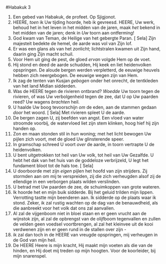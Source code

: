 #Habakuk 3
1. Een gebed van Habakuk, de profeet. Op Sjigjonot. 
2. HEERE, *toen* ik Uw tijding hoorde, heb ik gevreesd. HEERE, Uw werk, behoud het in het leven in het midden van de jaren, maak *het* bekend in het midden van de jaren; denk in *Uw* toorn aan ontferming! 
3. God kwam van Teman, de Heilige van het gebergte Paran. [ Sela] Zijn majesteit bedekte de hemel, de aarde was vol van Zijn lof. 
4. Er was een glans als van het *zon*licht; lichtstralen kwamen uit Zijn hand, daarin ging Zijn macht schuil. 
5. Voor Hem uit ging de pest, de gloed *ervan* volgde Hem op de voet. 
6. Hij stond en deed de aarde schudden, Hij keek en liet heidenvolken opspringen. De aloude bergen werden verpletterd, de eeuwige heuvels hebben zich neergebogen. De eeuwige wegen zijn van Hem. 
7. Ik zag de tenten van Kusjan *gebogen* onder het onrecht, de tentkleden van het land Midian sidderden. 
8. Was de HEERE tegen de rivieren ontbrand? *Woedde* Uw toorn tegen de rivieren, of was Uw verbolgenheid tegen de zee, dat U op Uw paarden reed? Uw wagens *brachten* heil. 
9. U haalde Uw boog tevoorschijn *om* de eden, aan de stammen gedaan *door* het woord. [ Sela] Met rivieren spleet U de aarde. 
10. De bergen zagen U, zij beefden van angst. Een vloed van water stroomde voorbij, de watervloed liet zijn stem klinken, hoog hief hij zijn handen op. 
11. Zon en maan stonden stil in *hun* woning; met het licht bewogen Uw pijlen zich voort, met de gloed Uw glinsterende speer. 
12. In gramschap schreed U voort *over* de aarde, in toorn vertrapte U de heidenvolken. 
13. U bent uitgetrokken tot heil van Uw volk, tot heil van Uw Gezalfde. U hebt het dak van het huis van de goddeloze verbrijzeld, U legt het fundament bloot tot de hals toe. [ Sela] 
14. U doorboorde met zijn *eigen* pijlen het hoofd van zijn strijders. Zij stormden aan om mij te verspreiden, zij die zich verheugden alsof zij de ellendige in een verborgen plaats wilden verslinden. 
15. U betrad met Uw paarden de zee, de schuimkoppen van grote wateren. 
16. Ik hoorde het en mijn buik sidderde. Bij het geluid trilden mijn lippen. Verrotting tastte mijn beenderen aan. Ik sidderde op de plaats waar ik stond. Zeker, ik zal rustig wachten op de dag van de benauwdheid, als die aanbreekt voor het volk dat ons zal aanvallen. 
17. Al zal de vijgenboom niet in bloei staan en er geen vrucht aan de wijnstok zijn, al zal de opbrengst van de olijfboom tegenvallen en zullen de velden geen voedsel voortbrengen, al zal het kleinvee uit de kooi verdwenen zijn en er geen rund in de stallen over zijn - 
18. ik zal dan toch in de HEERE van vreugde opspringen, mij verheugen in de God van mijn heil. 
19. De HEERE Heere is mijn kracht, Hij maakt mijn voeten als die van de hinden, en Hij doet mij treden op mijn hoogten. Voor de koorleider, bij mijn snarenspel.
